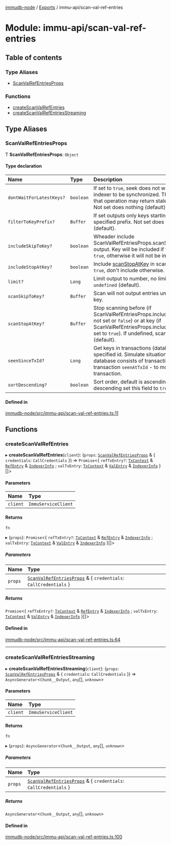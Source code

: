 [immudb-node](../README.md) / [Exports](../modules.md) / immu-api/scan-val-ref-entries

# Module: immu-api/scan-val-ref-entries

## Table of contents

### Type Aliases

- [ScanValRefEntriesProps](immu_api_scan_val_ref_entries.md#scanvalrefentriesprops)

### Functions

- [createScanValRefEntries](immu_api_scan_val_ref_entries.md#createscanvalrefentries)
- [createScanValRefEntriesStreaming](immu_api_scan_val_ref_entries.md#createscanvalrefentriesstreaming)

## Type Aliases

### ScanValRefEntriesProps

Ƭ **ScanValRefEntriesProps**: `Object`

#### Type declaration

| Name | Type | Description |
| :------ | :------ | :------ |
| `dontWaitForLatestKeys?` | `boolean` | If set to `true`, seek does not wait for indexer to be synchronized. This mean that operation may return stale values.  Not set does nothing (default). |
| `filterToKeyPrefix?` | `Buffer` | If set outputs only keys starting with specified prefix.  Not set does nothing (default). |
| `includeSkipToKey?` | `boolean` | Wheader include ScanValRefEntriesProps.scanSkipToKey in output. Key will be included if fild set to `true`, otherwise it will not be included. |
| `includeStopAtKey?` | `boolean` | Include [scanStopAtKey](immu_api_scan_val_ref_entries.md#scanstopatkey) in scan if set to `true`, don't include otherwise. |
| `limit?` | `Long` | Limit output to number, no limit if `undefined` (default). |
| `scanSkipToKey?` | `Buffer` | Scan will not output entries until specified key. |
| `scanStopAtKey?` | `Buffer` | Stop scanning before (if ScanValRefEntriesProps.includeStopAtKey not set or `false`) or at key (if ScanValRefEntriesProps.includeStopAtKey set to `true`).   If undefined, scan to end (default). |
| `seenSinceTxId?` | `Long` | Get keys in transactions (database) after specified id.  Simulate situation as if database consists of transactions: - from transaction `seenAtTxId` - to most recent transaction. |
| `sortDescending?` | `boolean` | Sort order, default is ascending. To order descending set this field to `true`. |

#### Defined in

[immudb-node/src/immu-api/scan-val-ref-entries.ts:11](https://github.com/codenotary/immudb-node/blob/fe12060/immudb-node/src/immu-api/scan-val-ref-entries.ts#L11)

## Functions

### createScanValRefEntries

▸ **createScanValRefEntries**(`client`): (`props`: [`ScanValRefEntriesProps`](immu_api_scan_val_ref_entries.md#scanvalrefentriesprops) & { `credentials`: `CallCredentials`  }) => `Promise`<{ `refTxEntry?`: [`TxContext`](types_TxEntry.md#txcontext) & [`RefEntry`](types_Entry.md#refentry) & [`IndexerInfo`](types_Indexer.md#indexerinfo) ; `valTxEntry`: [`TxContext`](types_TxEntry.md#txcontext) & [`ValEntry`](types_Entry.md#valentry) & [`IndexerInfo`](types_Indexer.md#indexerinfo)  }[]\>

#### Parameters

| Name | Type |
| :------ | :------ |
| `client` | `ImmuServiceClient` |

#### Returns

`fn`

▸ (`props`): `Promise`<{ `refTxEntry?`: [`TxContext`](types_TxEntry.md#txcontext) & [`RefEntry`](types_Entry.md#refentry) & [`IndexerInfo`](types_Indexer.md#indexerinfo) ; `valTxEntry`: [`TxContext`](types_TxEntry.md#txcontext) & [`ValEntry`](types_Entry.md#valentry) & [`IndexerInfo`](types_Indexer.md#indexerinfo)  }[]\>

##### Parameters

| Name | Type |
| :------ | :------ |
| `props` | [`ScanValRefEntriesProps`](immu_api_scan_val_ref_entries.md#scanvalrefentriesprops) & { `credentials`: `CallCredentials`  } |

##### Returns

`Promise`<{ `refTxEntry?`: [`TxContext`](types_TxEntry.md#txcontext) & [`RefEntry`](types_Entry.md#refentry) & [`IndexerInfo`](types_Indexer.md#indexerinfo) ; `valTxEntry`: [`TxContext`](types_TxEntry.md#txcontext) & [`ValEntry`](types_Entry.md#valentry) & [`IndexerInfo`](types_Indexer.md#indexerinfo)  }[]\>

#### Defined in

[immudb-node/src/immu-api/scan-val-ref-entries.ts:64](https://github.com/codenotary/immudb-node/blob/fe12060/immudb-node/src/immu-api/scan-val-ref-entries.ts#L64)

___

### createScanValRefEntriesStreaming

▸ **createScanValRefEntriesStreaming**(`client`): (`props`: [`ScanValRefEntriesProps`](immu_api_scan_val_ref_entries.md#scanvalrefentriesprops) & { `credentials`: `CallCredentials`  }) => `AsyncGenerator`<`Chunk__Output`, `any`[], `unknown`\>

#### Parameters

| Name | Type |
| :------ | :------ |
| `client` | `ImmuServiceClient` |

#### Returns

`fn`

▸ (`props`): `AsyncGenerator`<`Chunk__Output`, `any`[], `unknown`\>

##### Parameters

| Name | Type |
| :------ | :------ |
| `props` | [`ScanValRefEntriesProps`](immu_api_scan_val_ref_entries.md#scanvalrefentriesprops) & { `credentials`: `CallCredentials`  } |

##### Returns

`AsyncGenerator`<`Chunk__Output`, `any`[], `unknown`\>

#### Defined in

[immudb-node/src/immu-api/scan-val-ref-entries.ts:100](https://github.com/codenotary/immudb-node/blob/fe12060/immudb-node/src/immu-api/scan-val-ref-entries.ts#L100)
